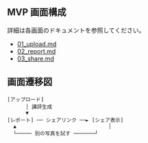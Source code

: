 ## MVP 画面構成

詳細は各画面のドキュメントを参照してください。

- [01_upload.md](./screens/01_upload.md)
- [02_report.md](./screens/02_report.md)
- [03_share.md](./screens/03_share.md)

## 画面遷移図

```
[アップロード]
      │ 講評生成
      ▼
[レポート] ── シェアリンク ──► [シェア表示]
  ▲                              │
  └───── 別の写真を試す ───────┘
```